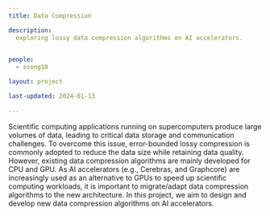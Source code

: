 ```yaml
---
title: Data Compression

description: 
  exploring lossy data compression algorithms on AI accelerators. 

  
people:
  - ssong10

layout: project

last-updated: 2024-01-13
    
---
```



Scientific computing applications running on supercomputers produce large volumes of data, leading to critical data storage and communication challenges. To overcome this issue, error-bounded lossy compression is commonly adopted to reduce the data size while retaining data quality. However, existing data compression algorithms are mainly developed for CPU and GPU. As AI accelerators (e.g., Cerebras, and Graphcore) are increasingly used as an alternative to GPUs to speed up scientific computing workloads, it is important to migrate/adapt data compression algorithms to the new architecture. In this project, we aim to design and develop new data compression algorithms on AI accelerators. 

